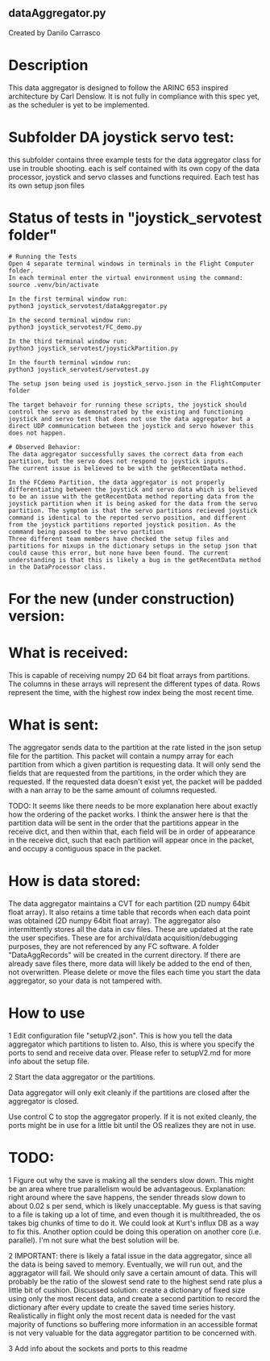 ## dataAggregator.py
Created by Danilo Carrasco

# Description

This data aggregator is designed to follow the ARINC 653 inspired architecture by Carl Denslow. It is not fully in compliance with this spec yet, as the scheduler is yet to be implemented.

# Subfolder DA joystick servo test: 
this subfolder contains three example tests for the data aggregator class for use in trouble shooting. each is self contained with its own copy of the data processor, joystick and servo classes and functions required. Each test has its own setup json files 

# Status of tests in "joystick_servotest folder"
    # Running the Tests
    Open 4 separate terminal windows in terminals in the Flight Computer folder. 
    In each terminal enter the virtual environment using the command: 
    source .venv/bin/activate
    
    In the first terminal window run: 
    python3 joystick_servotest/dataAggregator.py
    
    In the second terminal window run:
    python3 joystick_servotest/FC_demo.py

    In the third terminal window run: 
    python3 joystick_servotest/joystickPartition.py

    In the fourth terminal window run:
    python3 joystick_servotest/servotest.py     
    
    The setup json being used is joystick_servo.json in the FlightComputer folder 

    The target behavoir for running these scripts, the joystick should control the servo as demonstrated by the existing and functioning joystick and servo test that does not use the data aggregator but a direct UDP communication between the joystick and servo however this does not happen. 

    # Observed Behavior: 
    The data aggregator successfully saves the correct data from each partition, but the servo does not respond to joystick inputs.
    The current issue is believed to be with the getRecentData method.
     
    In the FCdemo Partition, the data aggregator is not properly differentiating between the joystick and servo data which is believed to be an issue with the getRecentData method reporting data from the joystick partition when it is being asked for the data from the servo partition. The symptom is that the servo partitions recieved joystick command is identical to the reported servo position, and different from the joystick partitions reported joystick position. As the command being passed to the servo partition
    Three different team members have checked the setup files and partitions for mixups in the dictionary setups in the setup json that could cause this error, but none have been found. The current understanding is that this is likely a bug in the getRecentData method in the DataProcessor class. 

# For the new (under construction) version:

# What is received:
This is capable of receiving numpy 2D 64 bit float arrays from partitions. The columns in these arrays will represent the different types of data. Rows represent the time, with the highest row index being the most recent time.

# What is sent:
The aggregator sends data to the partition at the rate listed in the json setup file for the partition. This packet will contain a numpy array for each partition from which a given partition is requesting data. It will only send the fields that are requested from the partitions, in the order which they are requested. If the requested data doesn't exist yet, the packet will be padded with a nan array to be the same amount of columns requested. 

TODO: It seems like there needs to be more explanation here about exactly how the ordering of the packet works.
I think the answer here is that the partition data will be sent in the order that the partitions appear in the receive dict, and then within that, each field will be in order of appearance in the receive dict, such that each partition will appear once in the packet, and occupy a contiguous space in the packet.

# How is data stored:
The data aggregator maintains a CVT for each partition (2D numpy 64bit float array). It also retains a time table that records when each data point was obtained (2D numpy 64bit float array). The aggregator also intermittently stores all the data in csv files. These are updated at the rate the user specifies. These are for archival/data acquisition/debugging purposes, they are not referenced by any FC software. A folder "DataAggRecords" will be created in the current directory. If there are already save files there, more data will likely be added to the end of then, not overwritten. Please delete or move the files each time you start the data aggregator, so your data is not tampered with.

# How to use

1 Edit configuration file "setupV2.json". This is how you tell the data aggregator which partitions to listen to. Also, this is where you specify the ports to send and receive data over. Please refer to setupV2.md for more info about the setup file.

2 Start the data aggregator or the partitions. 

Data aggregator will only exit cleanly if the partitions are closed after the aggregator is closed.

Use control C to stop the aggregator properly. If it is not exited cleanly, the ports might be in use for a little bit until the OS realizes they are not in use.

# TODO:

1 Figure out why the save is making all the senders slow down. This might be an area where true parallelism would be advantageous. Explanation: right around where the save happens, the sender threads slow down to about 0.02 s per send, which is likely unacceptable. My guess is that saving to a file is taking up a lot of time, and even though it is multithreaded, the os takes big chunks of time to do it. We could look at Kurt's influx DB as a way to fix this. Another option could be doing this operation on another core (i.e. parallel). I'm not sure what the best solution will be.

2 IMPORTANT: there is likely a fatal issue in the data aggregator, since all the data is being saved to memory. Eventually, we will run out, and the aggragator will fail. We should only save a certain amount of data. This will probably be the ratio of the slowest send rate to the highest send rate plus a little bit of cushion.
    Discussed solution: create a dictionary of fixed size using only the most recent data, and create a second partition to record the dictionary after every update to create the saved time series history. Realistically in flight only the most recent data is needed for the vast majority of functions so buffering more information in an accessible format is not very valuable for the data aggregator partition to be concerned with. 

3 Add info about the sockets and ports to this readme
